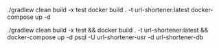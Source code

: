 ./gradlew clean build -x test
docker build . -t url-shortener:latest
docker-compose up -d

./gradlew clean build -x test && docker build . -t url-shortener:latest && docker-compose up -d
psql -U url-shortener-usr -d url-shortener-db
